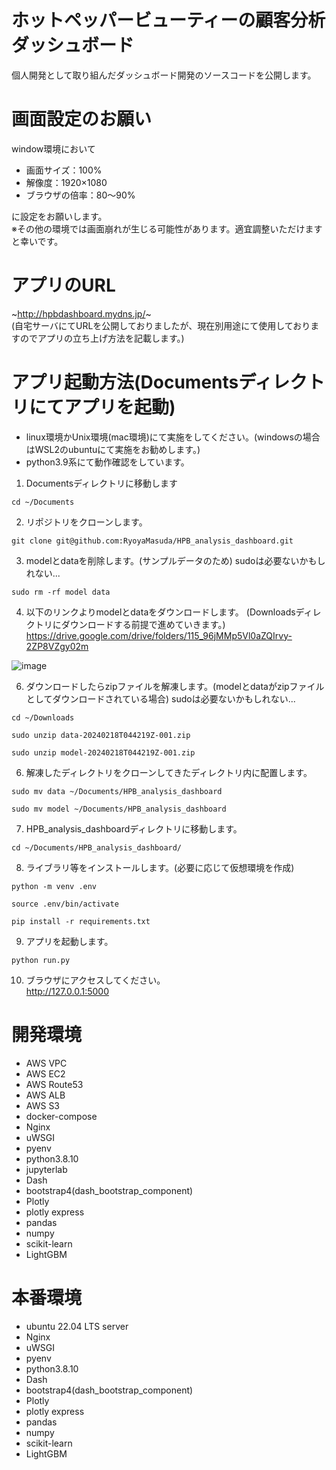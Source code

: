 # ホットペッパービューティーの顧客分析ダッシュボード
個人開発として取り組んだダッシュボード開発のソースコードを公開します。

# 画面設定のお願い
window環境において
- 画面サイズ：100%
- 解像度：1920×1080
- ブラウザの倍率：80〜90%

に設定をお願いします。<br>
※その他の環境では画面崩れが生じる可能性があります。適宜調整いただけますと幸いです。

# アプリのURL
~http://hpbdashboard.mydns.jp/~  
(自宅サーバにてURLを公開しておりましたが、現在別用途にて使用しておりますのでアプリの立ち上げ方法を記載します。)

# アプリ起動方法(Documentsディレクトリにてアプリを起動)
- linux環境かUnix環境(mac環境)にて実施をしてください。(windowsの場合はWSL2のubuntuにて実施をお勧めします。)  
- python3.9系にて動作確認をしています。
  
1. Documentsディレクトリに移動します
```
cd ~/Documents
```
2. リポジトリをクローンします。
```
git clone git@github.com:RyoyaMasuda/HPB_analysis_dashboard.git
```
3. modelとdataを削除します。(サンプルデータのため)
sudoは必要ないかもしれない...  
```
sudo rm -rf model data
```
4. 以下のリンクよりmodelとdataをダウンロードします。
(Downloadsディレクトリにダウンロードする前提で進めていきます。)  
https://drive.google.com/drive/folders/115_96jMMp5Vl0aZQIrvy-2ZP8VZgy02m
  
![image](https://github.com/RyoyaMasuda/HPB_analysis_dashboard/assets/94744317/53acf4a9-9ad3-470f-99ab-74069b80b3e7)
  
6. ダウンロードしたらzipファイルを解凍します。(modelとdataがzipファイルとしてダウンロードされている場合)
sudoは必要ないかもしれない...  
```
cd ~/Downloads
```
```
sudo unzip data-20240218T044219Z-001.zip
```
```
sudo unzip model-20240218T044219Z-001.zip
```
6. 解凍したディレクトリをクローンしてきたディレクトリ内に配置します。
```
sudo mv data ~/Documents/HPB_analysis_dashboard
```
```
sudo mv model ~/Documents/HPB_analysis_dashboard
```
7. HPB_analysis_dashboardディレクトリに移動します。
```
cd ~/Documents/HPB_analysis_dashboard/
```
8. ライブラリ等をインストールします。(必要に応じて仮想環境を作成)
```
python -m venv .env
```
```
source .env/bin/activate
```
```
pip install -r requirements.txt
```
9. アプリを起動します。
```
python run.py
```
10. ブラウザにアクセスしてください。  
http://127.0.0.1:5000  
  
# 開発環境
- AWS VPC
- AWS EC2
- AWS Route53
- AWS ALB
- AWS S3
- docker-compose
- Nginx
- uWSGI
- pyenv
- python3.8.10
- jupyterlab
- Dash
- bootstrap4(dash_bootstrap_component)
- Plotly
- plotly express
- pandas
- numpy
- scikit-learn
- LightGBM

# 本番環境
- ubuntu 22.04 LTS server
- Nginx
- uWSGI
- pyenv
- python3.8.10
- Dash
- bootstrap4(dash_bootstrap_component)
- Plotly
- plotly express
- pandas
- numpy
- scikit-learn
- LightGBM
